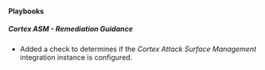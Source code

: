 
#### Playbooks

##### Cortex ASM - Remediation Guidance

- Added a check to determines if the *Cortex Attack Surface Management* integration instance is configured.
